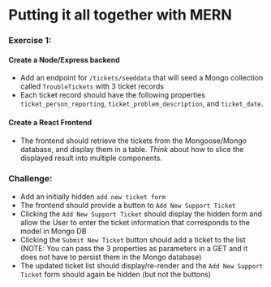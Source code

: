 # Putting it all together with MERN

### Exercise 1:
#### Create a Node/Express backend
* Add an endpoint for ```/tickets/seeddata``` that will seed a Mongo collection called ```TroubleTickets``` with 3 ticket records
* Each ticket record should have the following properties ```ticket_person_reporting```, ```ticket_problem_description```, and ```ticket_date```.

#### Create a React Frontend
* The frontend should retrieve the tickets from the Mongoose/Mongo database, and display them in a table. *Think* about how to slice the displayed result into multiple components.

### Challenge:
* Add an initially hidden ```add new ticket form```
* The frontend should provide a button to ```Add New Support Ticket```
* Clicking the ```Add New Support Ticket``` should display the hidden form and allow the User to enter the ticket information that corresponds to the model in Mongo DB
* Clicking the ```Submit New Ticket``` button should add a ticket to the list (NOTE: You can pass the 3 properties as parameters in a GET and it does not have to persist them in the Mongo database)
* The updated ticket list should display/re-render and the ```Add New Support Ticket``` form should again be hidden (but not the buttons)
